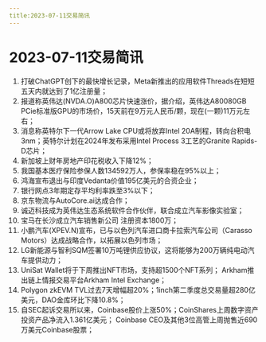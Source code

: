 ```yaml
---
title:2023-07-11交易简讯
---
```

# 2023-07-11交易简讯
1. 打破ChatGPT创下的最快增长记录，Meta新推出的应用软件Threads在短短五天内就达到了1亿注册量；
2. 报道称英伟达(NVDA.O)A800芯片快速涨价，据介绍，英伟达A80080GB PCie标准版GPU的市场价，15天前在9万元人民币/颗，现在(一颗)11万元左右；
3. 消息称英特尔下一代Arrow Lake CPU或将放弃Intel 20A制程，转向台积电3nm；英特尔计划在2024年发布采用Intel Process 3工艺的Granite Rapids-D芯片；
4. 新加坡上财年房地产印花税收入下降12%；
5. 我国基本医疗保险参保人数134592万人，参保率稳在95%以上；
6. 鸿海宣布退出与印度Vedanta价值195亿美元的合资企业；
7. 银行网点3年期定存平均利率跌至3%以下；
8. 京东物流与AutoCore.ai达成合作；
9. 诚迈科技成为英伟达生态系统软件合作伙伴，联合成立汽车影像实验室；
10. 宝马在长沙成立汽车销售新公司 注册资本1800万；
11. 小鹏汽车(XPEV.N)宣布，已与以色列汽车进口商卡拉索汽车公司（Carasso Motors）达成战略合作，以拓展以色列市场；
12. LG新能源与智利SQM签署10万吨锂供应协议，这将能够为200万辆纯电动汽车提供动力；
13. UniSat Wallet将于下周推出NFT市场，支持超1500个NFT系列； Arkham推出链上情报交易平台Arkham Intel Exchange；
14. Polygon zkEVM TVL过去7天增幅超20%；1inch第二季度总交易量超280亿美元，DAO金库环比下降10.8%；
15. 自SEC起诉交易所以来，Coinbase股价上涨50%；CoinShares上周数字资产投资产品净流入1.361亿美元； Coinbase CEO及其他3位高管上周抛售近690万美元Coinbase股票；